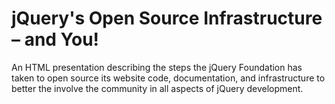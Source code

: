 jQuery's Open Source Infrastructure – and You!
====================

An HTML presentation describing the steps the jQuery Foundation has taken to open source its website code, documentation, and infrastructure to better the involve the community in all aspects of jQuery development.
